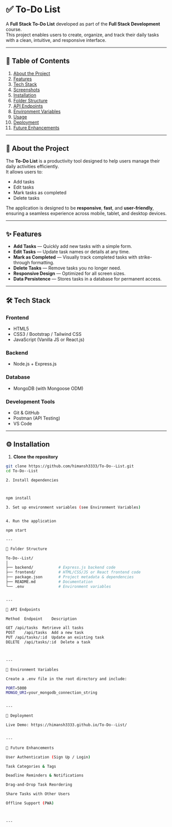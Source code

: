 # ✅ To-Do List 

A **Full Stack To-Do List** developed as part of the **Full Stack Development** course.  
This project enables users to create, organize, and track their daily tasks with a clean, intuitive, and responsive interface.

---

## 📌 Table of Contents
1. [About the Project](#about-the-project)
2. [Features](#features)
3. [Tech Stack](#tech-stack)
4. [Screenshots](#screenshots)
5. [Installation](#installation)
6. [Folder Structure](#folder-structure)
7. [API Endpoints](#api-endpoints)
8. [Environment Variables](#environment-variables)
9. [Usage](#usage)
10. [Deployment](#deployment)
11. [Future Enhancements](#future-enhancements)

---

## 📖 About the Project
The **To-Do List** is a productivity tool designed to help users manage their daily activities efficiently.  
It allows users to:
- Add tasks
- Edit tasks
- Mark tasks as completed
- Delete tasks

The application is designed to be **responsive**, **fast**, and **user-friendly**, ensuring a seamless experience across mobile, tablet, and desktop devices.

---

## ✨ Features
- **Add Tasks** — Quickly add new tasks with a simple form.
- **Edit Tasks** — Update task names or details at any time.
- **Mark as Completed** — Visually track completed tasks with strike-through formatting.
- **Delete Tasks** — Remove tasks you no longer need.
- **Responsive Design** — Optimized for all screen sizes.
- **Data Persistence** — Stores tasks in a database for permanent access.

---

## 🛠 Tech Stack
### **Frontend**
- HTML5
- CSS3 / Bootstrap / Tailwind CSS
- JavaScript (Vanilla JS or React.js)

### **Backend**
- Node.js + Express.js

### **Database**
- MongoDB (with Mongoose ODM)

### **Development Tools**
- Git & GitHub
- Postman (API Testing)
- VS Code


---

## ⚙️ Installation

1. **Clone the repository**
```bash
git clone https://github.com/himansh3333/To-Do--List.git
cd To-Do--List

2. Install dependencies



npm install

3. Set up environment variables (see Environment Variables)


4. Run the application

npm start

---

📂 Folder Structure

To-Do--List/
│
├── backend/           # Express.js backend code
├── frontend/          # HTML/CSS/JS or React frontend code
├── package.json       # Project metadata & dependencies
├── README.md          # Documentation
└── .env               # Environment variables


---

🔗 API Endpoints

Method	Endpoint	Description

GET	/api/tasks	Retrieve all tasks
POST	/api/tasks	Add a new task
PUT	/api/tasks/:id	Update an existing task
DELETE	/api/tasks/:id	Delete a task



---

🌱 Environment Variables

Create a .env file in the root directory and include:

PORT=5000
MONGO_URI=your_mongodb_connection_string


---

🚀 Deployment

Live Demo: https://himansh3333.github.io/To-Do--List/


---

🔮 Future Enhancements

User Authentication (Sign Up / Login)

Task Categories & Tags

Deadline Reminders & Notifications

Drag-and-Drop Task Reordering

Share Tasks with Other Users

Offline Support (PWA)



---
